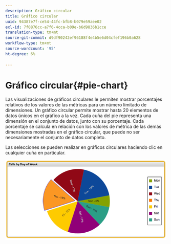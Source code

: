 ```yaml
---
description: Gráfico circular
title: Gráfico circular
uuid: 94387e7f-ce54-44fc-bfb8-b079e59aee02
exl-id: 7f0876cc-a7f6-4cca-b09e-b6d9836b1cce
translation-type: tm+mt
source-git-commit: d9df90242ef96188f4e4b5e6d04cfef196b0a628
workflow-type: tm+mt
source-wordcount: '95'
ht-degree: 6%

---
```


# Gráfico circular{#pie-chart}

Las visualizaciones de gráficos circulares le permiten mostrar porcentajes relativos de los valores de las métricas para un número limitado de dimensiones. Un gráfico circular permite mostrar hasta 20 elementos de datos únicos en el gráfico a la vez. Cada cuña del pie representa una dimensión en el conjunto de datos, junto con su porcentaje. Cada porcentaje se calcula en relación con los valores de métrica de las demás dimensiones mostradas en el gráfico circular, que puede no ser necesariamente el conjunto de datos completo.

Las selecciones se pueden realizar en gráficos circulares haciendo clic en cualquier cuña en particular.

![](assets/pie_chart.png)
